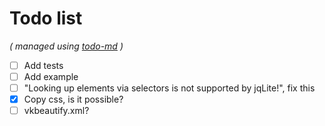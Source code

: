 # Todo list

_\( managed using [todo-md](https://github.com/Hypercubed/todo-md) \)_

- [ ] Add tests
- [ ] Add example
- [ ] "Looking up elements via selectors is not supported by jqLite!", fix this
- [x] Copy css, is it possible?
- [ ] vkbeautify.xml?